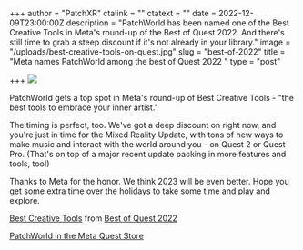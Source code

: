 +++
author = "PatchXR"
ctalink = ""
ctatext = ""
date = 2022-12-09T23:00:00Z
description = "PatchWorld has been named one of the Best Creative Tools in Meta's round-up of the Best of Quest 2022. And there's still time to grab a steep discount if it's not already in your library."
image = "/uploads/best-creative-tools-on-quest.jpg"
slug = "best-of-2022"
title = "Meta names PatchWorld among the best of Quest 2022 "
type = "post"

+++
![](/uploads/best-creative-tools-on-quest.jpg)

PatchWorld gets a top spot in Meta's round-up of Best Creative Tools - "the best tools to embrace your inner artist." 

The timing is perfect, too. We've got a deep discount on right now, and you're just in time for the Mixed Reality Update, with tons of new ways to make music and interact with the world around you - on Quest 2 or Quest Pro. (That's on top of a major recent update packing in more features and tools, too!)

Thanks to Meta for the honor. We think 2023 will be even better. Hope you get some extra time over the holidays to take some time and play and explore.

[Best Creative Tools](https://www.oculus.com/experiences/quest/section/515729723812781/?utm_source=www.google.com&utm_medium=oculusredirect#/?_k=ddhkr4) from [Best of Quest 2022](https://www.oculus.com/experiences/quest/section/1539054326558325/?ranking_trace=110110440382482_689415372674663_SKYLINEWEB_367568260467718%3D%3DCu5xphL1q04WyFiFf_eyJzdXJmYWNlIjoiUVVFU1RfU1RPUkVfU1BPVExJR0hUIiwibG9nX2RhdGEiOnsibnV4X2lkIjoiNzEyMiIsInN1cHBvcnRzX2RhcmtfbW9kZV9pbWFnZSI6IjEiLCJ1dWlkIjoiOTE5MWRiNTAtYWVmZi00NmNhLThmYjYtMTRiZGU1MmM0OGEwIiwidmlld2VyX2lkIjoiMCIsImlzX2hzY3JvbGxfdW5pdCI6IiIsImxvY2FsZSI6ImVuX1VTIiwicmVxdWVzdF90aW1lIjoiMTY3MDM2NDUzNSIsInZpZXdzdGF0ZV9wb3NpdGlvbiI6IjAifX0%3D&utm_source=www.google.com&utm_medium=oculusredirect#/?_k=rmke8w)

[PatchWorld in the Meta Quest Store](https://www.oculus.com/experiences/quest/3715150718552632/)